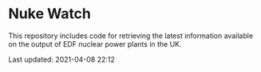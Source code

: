 # Nuke Watch

This repository includes code for retrieving the latest information available on the output of EDF nuclear power plants in the UK.

Last updated: 2021-04-08 22:12